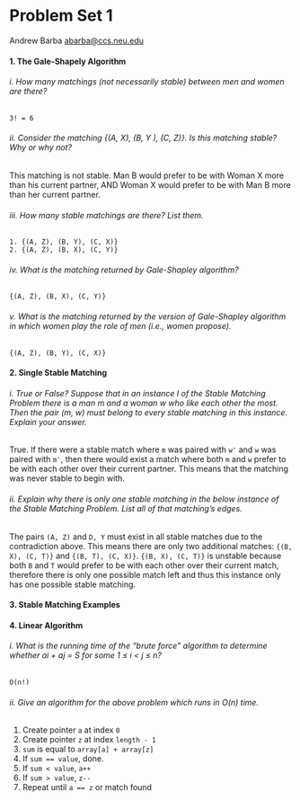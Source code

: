 Problem Set 1
=============

Andrew Barba [abarba@ccs.neu.edu](abarba@ccs.neu.edu)

#### 1. The Gale-Shapely Algorithm

###### i. How many matchings (not necessarily stable) between men and women are there?

```
3! = 6
```

###### ii. Consider the matching {(A, X), (B, Y ), (C, Z)}. Is this matching stable? Why or why not?

This matching is not stable. Man B would prefer to be with Woman X more than his current partner, AND Woman X would prefer to be with Man B more than her current partner.

###### iii. How many stable matchings are there? List them.

```
1. {(A, Z), (B, Y), (C, X)}
2. {(A, Z), (B, X), (C, Y)}
```

###### iv. What is the matching returned by Gale-Shapley algorithm?

```
{(A, Z), (B, X), (C, Y)}
```

###### v. What is the matching returned by the version of Gale-Shapley algorithm in which women play the role of men (i.e., women propose).

```
{(A, Z), (B, Y), (C, X)}
```

#### 2. Single Stable Matching

###### i. True or False? Suppose that in an instance I of the Stable Matching Problem there is a man m and a woman w who like each other the most. Then the pair (m, w) must belong to every stable matching in this instance. Explain your answer.

True. If there were a stable match where `m` was paired with `w'` and `w` was paired with `m'`, then there would exist a match where both `m` and `w` prefer to be with each other over their current partner. This means that the matching was never stable to begin with.

###### ii. Explain why there is only one stable matching in the below instance of the Stable Matching Problem. List all of that matching’s edges.

The pairs `(A, Z)` and `D, Y` must exist in all stable matches due to the contradiction above. This means there are only two additional matches: `{(B, X), (C, T)}` and `{(B, T), (C, X)}`. `{(B, X), (C, T)}` is unstable because both `B` and `T` would prefer to be with each other over their current match, therefore there is only one possible match left and thus this instance only has one possible stable matching.

#### 3. Stable Matching Examples

#### 4. Linear Algorithm

###### i. What is the running time of the “brute force” algorithm to determine whether ai + aj = S for some 1 ≤ i < j ≤ n?

```
O(n!)
```

###### ii. Give an algorithm for the above problem which runs in O(n) time.

1. Create pointer `a` at index `0`
2. Create pointer `z` at index `length - 1`
3. `sum` is equal to `array[a] + array[z]`
4. If `sum == value`, done.
5. If `sum < value`, `a++`
6. If `sum > value`, `z--`
7. Repeat until `a == z` or match found
